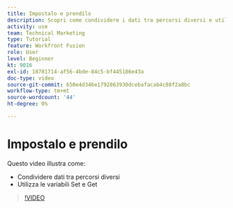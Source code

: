 ```yaml
---
title: Impostalo e prendilo
description: Scopri come condividere i dati tra percorsi diversi e utilizza le variabili Imposta e Ottieni, tutto in [!DNL Adobe Workfront Fusion].
activity: use
team: Technical Marketing
type: Tutorial
feature: Workfront Fusion
role: User
level: Beginner
kt: 9016
exl-id: 18781714-af56-4bde-84c5-bf445186e43a
doc-type: video
source-git-commit: 650e4d346e1792863930dcebafacab4c88f2a8bc
workflow-type: tm+mt
source-wordcount: '44'
ht-degree: 0%

---
```


# Impostalo e prendilo

Questo video illustra come:

* Condividere dati tra percorsi diversi
* Utilizza le variabili Set e Get

>[!VIDEO](https://video.tv.adobe.com/v/335275/?quality=12&learn=on)
